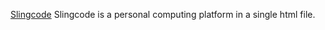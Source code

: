 
[Slingcode](https://slingcode.net/)
Slingcode is a personal computing platform in a single html file.
